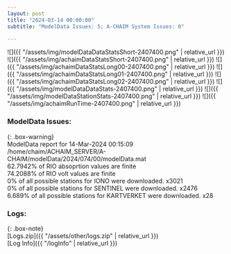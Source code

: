 ```yaml
---
layout: post
title: "2024-03-14 00:00:00"
subtitle: "ModelData Issues: 5; A-CHAIM System Issues: 0"

---
```


![]({{ "/assets/img/modelDataDataStatsShort-2407400.png" | relative_url }})
![]({{ "/assets/img/achaimDataStatsShort-2407400.png" | relative_url }})
![]({{ "/assets/img/achaimDataStatsLong00-2407400.png" | relative_url }})
![]({{ "/assets/img/achaimDataStatsLong01-2407400.png" | relative_url }})
![]({{ "/assets/img/achaimDataStatsLong02-2407400.png" | relative_url }})
![]({{ "/assets/img/modelDataDataStats-2407400.png" | relative_url }})
![]({{ "/assets/img/modelDataStationStats-2407400.png" | relative_url }})
![]({{ "/assets/img/achaimRunTime-2407400.png" | relative_url }})


### ModelData Issues:  
  
{: .box-warning}  
 ModelData report for 14-Mar-2024 00:15:09   
 /home/chaim/ACHAIM_SERVER/A-CHAIM/modelData/2024/074/00/modelData.mat   
 62.7942% of RIO absoprtion values are finite   
 74.2088% of RIO volt values are finite   
 0% of all possible stations for IONO were downloaded. x3021   
 0% of all possible stations for SENTINEL were downloaded. x2476   
 6.689% of all possible stations for KARTVERKET were downloaded. x28   
  


### Logs:  
  
{: .box-note}  
[Logs.zip]({{ "/assets/other/logs.zip" | relative_url }})  
[Log Info]({{ "/logInfo" | relative_url }})  
